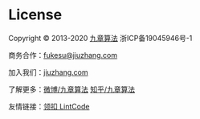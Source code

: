 # License

Copyright © 2013-2020 [九章算法](https://jiuzhang.com) 浙ICP备19045946号-1

商务合作：[fukesu@jiuzhang.com](mailto:fukesu@jiuzhang.com)

加入我们：[jiuzhang.com](https://jiuzhang.com/joinus)

了解更多：[微博/九章算法](http://weibo.com/ninechapter) [知乎/九章算法](https://www.zhihu.com/people/crackinterview)

友情链接：[领扣 LintCode](https://www.lintcode.com/)
